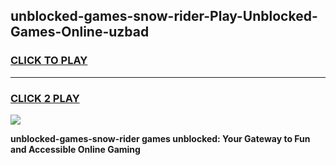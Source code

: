 
## unblocked-games-snow-rider-Play-Unblocked-Games-Online-uzbad
<h3>
<a href="https://premium76.site?title=unblocked-games-snow-rider&ref=25A">CLICK TO PLAY</a></h3>
<hr>

<h3>
<a href="https://premium76.site?title=unblocked-games-snow-rider&ref=25A">CLICK 2 PLAY</a>
  
</h3>

<a href="https://premium76.site?title=unblocked-games-snow-rider&ref=25A"><img src="https://clearcache.store/games.png"></a>


**unblocked-games-snow-rider games unblocked: Your Gateway to Fun and Accessible Online Gaming**
